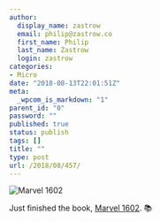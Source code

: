 ```yaml
---
author:
  display_name: zastrow
  email: philip@zastrow.co
  first_name: Philip
  last_name: Zastrow
  login: zastrow
categories:
- Micro
date: "2018-08-13T22:01:51Z"
meta:
  _wpcom_is_markdown: "1"
parent_id: "0"
password: ""
published: true
status: publish
tags: []
title: ""
type: post
url: /2018/08/457/
---
```

<p><img src="https://i.gr-assets.com/images/S/compressed.photo.goodreads.com/books/1385102624l/15719.jpg" alt="Marvel 1602" /></p>

<p>Just finished the book, <a href="https://www.goodreads.com/review/show/2491632813?utm_medium=api&amp;utm_source=rss">Marvel 1602</a>. 📚</p>